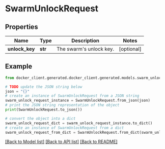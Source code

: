 # SwarmUnlockRequest


## Properties

Name | Type | Description | Notes
------------ | ------------- | ------------- | -------------
**unlock_key** | **str** | The swarm&#39;s unlock key. | [optional] 

## Example

```python
from docker_client.generated.docker_client.generated.models.swarm_unlock_request import SwarmUnlockRequest

# TODO update the JSON string below
json = "{}"
# create an instance of SwarmUnlockRequest from a JSON string
swarm_unlock_request_instance = SwarmUnlockRequest.from_json(json)
# print the JSON string representation of the object
print(SwarmUnlockRequest.to_json())

# convert the object into a dict
swarm_unlock_request_dict = swarm_unlock_request_instance.to_dict()
# create an instance of SwarmUnlockRequest from a dict
swarm_unlock_request_from_dict = SwarmUnlockRequest.from_dict(swarm_unlock_request_dict)
```
[[Back to Model list]](../README.md#documentation-for-models) [[Back to API list]](../README.md#documentation-for-api-endpoints) [[Back to README]](../README.md)


